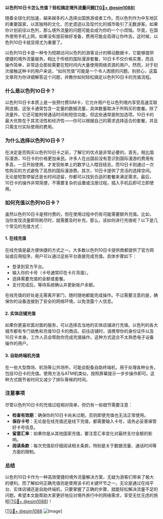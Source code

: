 **以色列10日卡怎么充值？轻松搞定境外流量问题[[TG💪+ @esim1088](https://t.me/s/esim1088)]**

随着全球化的加速，越来越多的人选择出国旅游或者工作。而以色列作为中东地区的重要国家，以其独特的文化、历史遗迹以及现代化的城市吸引了无数游客。如果你计划前往以色列，那么境外流量的问题可能会成为你的一个小烦恼。毕竟，在国外使用手机上网，如果没有提前做好准备，费用可能会高得让你咋舌。这时候，以色列10日卡就显得尤为重要了。

以色列10日卡是一种专为短期访问以色列的游客设计的移动数据卡，它能够提供便捷的境外流量服务。相比于传统的国际漫游套餐，10日卡不仅价格实惠，而且操作简单，非常适合那些需要在短时间内大量使用网络资源的用户。然而，对于初次接触这种卡的用户来说，“如何充值”可能是一个令人困惑的问题。别担心，这篇文章将为你详细解答这个问题，并教你如何轻松搞定以色列10日卡的充值流程。

### 什么是以色列10日卡？

以色列10日卡本质上是一张预付费SIM卡，它允许用户在以色列境内享受高速互联网连接。这张卡通常包含一定量的数据流量，具体数量取决于所购买的套餐。除了流量外，它还可能附带通话时间和短信功能，但这些通常是附加选项。10日卡的最大优势在于其灵活性和经济性——你可以根据自己的需求选择适合的套餐，并且只需支付实际使用的费用。

### 为什么选择以色列10日卡？

在决定是否购买以色列10日卡之前，了解它的优点是非常必要的。首先，相比国际漫游，10日卡的价格更加亲民。许多人在出国前没有意识到国际漫游的费用有多高，一旦开始使用，才发现账单上的数字让人瞠目结舌。而10日卡则通过一次性购买的方式避免了高昂的国际漫游费。其次，10日卡提供了灵活的选择空间。无论是短暂停留还是长时间逗留，你都可以找到合适的套餐来满足需求。最后，10日卡的操作非常简便，不需要复杂的设置或注册过程，插入手机后即可立即使用。

### 如何充值以色列10日卡？

虽然以色列10日卡是预付费的，但在使用过程中仍有可能需要额外充值。比如，当你发现流量即将耗尽时，就需要及时补充。那么，该如何进行充值呢？以下是几个常见的充值方式：

#### 1. 在线充值

在线充值是最方便快捷的方式之一。大多数以色列10日卡提供商都提供了官方网站或应用程序，用户可以通过这些平台直接完成充值。具体步骤如下：
- 登录到官方平台。
- 输入你的卡号（卡号通常印在卡片背面）。
- 选择需要充值的金额或套餐。
- 支付完成后，等待系统确认并更新账户余额。

在线充值的好处是无需离开家门，随时随地都能完成操作。不过需要注意的是，确保你的设备连接到了安全的网络环境，以免泄露个人信息。

#### 2. 实体店铺充值

如果你更喜欢面对面的服务，可以选择去当地的实体店铺进行充值。以色列的各大城市都有专门销售和充值10日卡的商店。前往店铺时，请携带你的身份证件以及10日卡本身。工作人员会帮助你完成充值操作。这种方式适合不太熟悉电子设备操作的用户。

#### 3. 自助终端机充值

在一些大型商场、机场等公共场所，可能会配备自助终端机，用于处理各种业务，包括10日卡的充值。使用方法与ATM机类似，按照屏幕提示一步步操作即可。这种方式既节省时间又减少了排队等候的时间。

### 注意事项

尽管以色列10日卡的充值过程相对简单，但仍有一些细节需要注意：
- **检查有效期**：确保你的10日卡尚未过期，否则即使充值也无法正常使用。
- **保存卡号**：无论是在线充值还是线下充值，都需要输入卡号，请务必妥善保管好卡号信息。
- **留意汇率**：如果你是从其他国家充值，要注意汇率变化对最终支付金额的影响。
- **阅读条款**：每次充值前仔细阅读相关条款，特别是关于数据流量、通话时间等方面的限制。

### 总结

以色列10日卡作为一种高效便捷的境外流量解决方案，无疑为游客们带来了极大的便利。而了解如何正确充值则是使用该卡的关键环节之一。无论是通过在线平台、实体店铺还是自助终端机，只要掌握了正确的步骤，就能轻松解决流量不足的问题。希望本文能帮助大家更好地应对境外旅行中的网络需求，享受无忧无虑的旅程[[TG💪+ @esim1088](https://t.me/s/esim1088)]！

[[TG💪+ @esim1088](https://t.me/s/esim1088) ![Image](https://i.postimg.cc/4NQfJmqS/Snipaste-2025-05-13-00-14-12.png)]